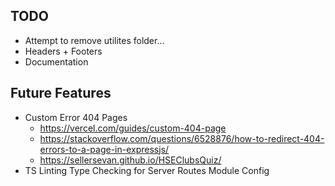 ## TODO
- Attempt to remove utilites folder...
- Headers + Footers
- Documentation


## Future Features
- Custom Error 404 Pages
    - https://vercel.com/guides/custom-404-page
    - https://stackoverflow.com/questions/6528876/how-to-redirect-404-errors-to-a-page-in-expressjs/
    - https://sellersevan.github.io/HSEClubsQuiz/
- TS Linting Type Checking for Server Routes Module Config
